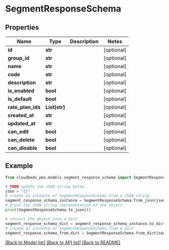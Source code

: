 # SegmentResponseSchema


## Properties

Name | Type | Description | Notes
------------ | ------------- | ------------- | -------------
**id** | **str** |  | [optional] 
**group_id** | **str** |  | [optional] 
**name** | **str** |  | [optional] 
**code** | **str** |  | [optional] 
**description** | **str** |  | [optional] 
**is_enabled** | **bool** |  | [optional] 
**is_default** | **bool** |  | [optional] 
**rate_plan_ids** | **List[str]** |  | [optional] 
**created_at** | **str** |  | [optional] 
**updated_at** | **str** |  | [optional] 
**can_edit** | **bool** |  | [optional] 
**can_delete** | **bool** |  | [optional] 
**can_disable** | **bool** |  | [optional] 

## Example

```python
from cloudbeds_pms.models.segment_response_schema import SegmentResponseSchema

# TODO update the JSON string below
json = "{}"
# create an instance of SegmentResponseSchema from a JSON string
segment_response_schema_instance = SegmentResponseSchema.from_json(json)
# print the JSON string representation of the object
print(SegmentResponseSchema.to_json())

# convert the object into a dict
segment_response_schema_dict = segment_response_schema_instance.to_dict()
# create an instance of SegmentResponseSchema from a dict
segment_response_schema_from_dict = SegmentResponseSchema.from_dict(segment_response_schema_dict)
```
[[Back to Model list]](../README.md#documentation-for-models) [[Back to API list]](../README.md#documentation-for-api-endpoints) [[Back to README]](../README.md)


